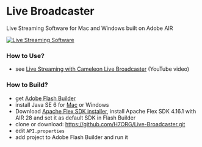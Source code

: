 # Live Broadcaster
Live Streaming Software for Mac and Windows built on Adobe AIR

[![Live Streaming Software](https://app.h7.org/cameleon/image/software/open-source_live-streaming-software.jpg "Live Broadcaster Software")](https://youtube.com/watch?v=tO3nz-MJ970)

### How to Use? ###

- see [Live Streaming with Cameleon Live Broadcaster](https://youtube.com/watch?v=tO3nz-MJ970) (YouTube video)

### How to Build? ###
- get [Adobe Flash Builder](https://helpx.adobe.com/creative-cloud/kb/creative-cloud-apps-download.html)
- install Java SE 6 for [Mac](https://support.apple.com/kb/DL1572?locale=en_US) or Windows
- Download [Apache Flex SDK installer](http://flex.apache.org/installer.html), install Apache Flex SDK 4.16.1 with AIR 28 and set it as default SDK in Flash Builder
- clone or download: https://github.com/H7ORG/Live-Broadcaster.git
- edit `API.properties`
- add project to Adobe Flash Builder and run it

